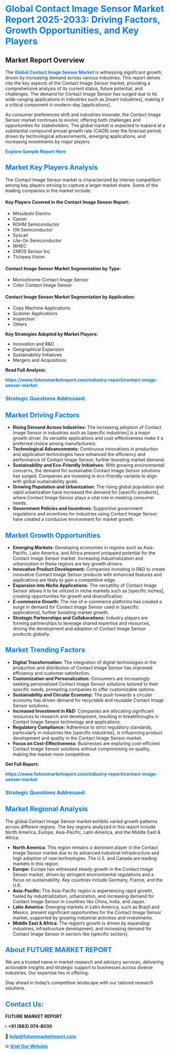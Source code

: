<h1 style="color: #007BFF;">Global Contact Image Sensor Market Report 2025-2033: Driving Factors, Growth Opportunities, and Key Players</h1>

<section id="overview">
<h2>Market Report Overview</h2>
<p>The <a href="https://www.futuremarketreport.com/industry-report/contact-image-sensor-market" style="color: #007BFF; text-decoration: none;"><strong>Global Contact Image Sensor Market</strong></a> is witnessing significant growth, driven by increasing demand across various industries. This report delves into the key aspects of the Contact Image Sensor market, providing a comprehensive analysis of its current status, future potential, and challenges. The demand for Contact Image Sensor has surged due to its wide-ranging applications in industries such as [insert industries], making it a critical component in modern-day [applications].</p>
<p>As consumer preferences shift and industries innovate, the Contact Image Sensor market continues to evolve, offering both challenges and opportunities for stakeholders. The global market is expected to expand at a substantial compound annual growth rate (CAGR) over the forecast period, driven by technological advancements, emerging applications, and increasing investments by major players.</p>
</section>

<section id="overview">
<p><a href="https://www.futuremarketreport.com/request-sample/reportId=28574" style="color: #007BFF; text-decoration: none;"><strong>Explore Sample Report Here</strong></a></p>
</section>

<section id="key-players">
<h2 style="color: #007BFF;">Market Key Players Analysis</h2>
<p>The Contact Image Sensor market is characterized by intense competition among key players striving to capture a larger market share. Some of the leading companies in the market include:</p>
<h4>Key Players Covered in the Contact Image Sensor Report:</h4>
<ul><li>Mitsubishi Electric</li><li>Canon</li><li>ROHM Semiconductor</li><li>ON Semiconductor</li><li>Syscan</li><li>Lite-On Semiconductor</li><li>WHEC</li><li>CMOS Sensor Inc.</li><li>Tichawa Vision</li></ul>
<h4>Contact Image Sensor Market Segmentation by Type:</h4>
<ul><li>Monochrome Contact Image Sensor</li><li>Color Contact Image Sensor</li></ul>

<h4>Contact Image Sensor Market Segmentation by Application:</h4>
<ul><li>Copy Machine Applications</li><li>Scanner Applications</li><li>Inspection</li><li>Others</li></ul>
<p><strong>Key Strategies Adopted by Market Players:</strong></p>
<ul>
<li>Innovation and R&D</li>
<li>Geographical Expansion</li>
<li>Sustainability Initiatives</li>
<li>Mergers and Acquisitions</li>
</ul>
</section>

<section>
<p><strong>Read Full Analysis: </strong></p><a href="https://www.futuremarketreport.com/industry-report/contact-image-sensor-market" style="color: #007BFF; text-decoration: none;"><strong>https://www.futuremarketreport.com/industry-report/contact-image-sensor-market</strong></a>
<h3 style="color: #007BFF;">Strategic Questions Addressed:</h3>
</section>

<section id="driving-factors">
<h2 style="color: #007BFF;">Market Driving Factors</h2>
<ul>
<li><strong>Rising Demand Across Industries:</strong> The increasing adoption of Contact Image Sensor in industries such as [specific industries] is a major growth driver. Its versatile applications and cost-effectiveness make it a preferred choice among manufacturers.</li>
<li><strong>Technological Advancements:</strong> Continuous innovations in production and application technologies have enhanced the efficiency and performance of Contact Image Sensor, further boosting market demand.</li>
<li><strong>Sustainability and Eco-Friendly Initiatives:</strong> With growing environmental concerns, the demand for sustainable Contact Image Sensor solutions has surged. Companies are investing in eco-friendly variants to align with global sustainability goals.</li>
<li><strong>Growing Population and Urbanization:</strong> The rising global population and rapid urbanization have increased the demand for [specific products], where Contact Image Sensor plays a vital role in meeting consumer needs.</li>
<li><strong>Government Policies and Incentives:</strong> Supportive government regulations and incentives for industries using Contact Image Sensor have created a conducive environment for market growth.</li>
</ul>
</section>

<section id="growth-opportunities">
<h2 style="color: #007BFF;">Market Growth Opportunities</h2>
<ul>
<li><strong>Emerging Markets:</strong> Developing economies in regions such as Asia-Pacific, Latin America, and Africa present untapped potential for the Contact Image Sensor market. Increasing industrialization and urbanization in these regions are key growth drivers.</li>
<li><strong>Innovative Product Development:</strong> Companies investing in R&D to create innovative Contact Image Sensor products with enhanced features and applications are likely to gain a competitive edge.</li>
<li><strong>Expansion into Niche Applications:</strong> The versatility of Contact Image Sensor allows it to be utilized in niche markets such as [specific niches], creating opportunities for growth and diversification.</li>
<li><strong>E-commerce Growth:</strong> The rise of e-commerce platforms has created a surge in demand for Contact Image Sensor used in [specific applications], further boosting market growth.</li>
<li><strong>Strategic Partnerships and Collaborations:</strong> Industry players are forming partnerships to leverage shared expertise and resources, driving the development and adoption of Contact Image Sensor products globally.</li>
</ul>
</section>

<section id="trending-factors">
<h2 style="color: #007BFF;">Market Trending Factors</h2>
<ul>
<li><strong>Digital Transformation:</strong> The integration of digital technologies in the production and distribution of Contact Image Sensor has improved efficiency and customer satisfaction.</li>
<li><strong>Customization and Personalization:</strong> Consumers are increasingly seeking personalized Contact Image Sensor solutions tailored to their specific needs, prompting companies to offer customizable options.</li>
<li><strong>Sustainability and Circular Economy:</strong> The push towards a circular economy has driven demand for recyclable and reusable Contact Image Sensor solutions.</li>
<li><strong>Increased Investment in R&D:</strong> Companies are allocating significant resources to research and development, resulting in breakthroughs in Contact Image Sensor technology and applications.</li>
<li><strong>Regulatory Compliance:</strong> Adherence to strict regulatory standards, particularly in industries like [specific industries], is influencing product development and quality in the Contact Image Sensor market.</li>
<li><strong>Focus on Cost-Effectiveness:</strong> Businesses are exploring cost-efficient Contact Image Sensor solutions without compromising on quality, making the market more competitive.</li>
</ul>
</section>

<section>
<p><strong>Get Full Report: </strong></p><a href="https://www.futuremarketreport.com/industry-report/contact-image-sensor-market" style="color: #007BFF; text-decoration: none;"><strong>https://www.futuremarketreport.com/industry-report/contact-image-sensor-market</strong></a>
<h3 style="color: #007BFF;">Strategic Questions Addressed:</h3>
</section>


<section id="regional-analysis">
<h2 style="color: #007BFF;">Market Regional Analysis</h2>
<p>The global Contact Image Sensor market exhibits varied growth patterns across different regions. The key regions analyzed in this report include North America, Europe, Asia-Pacific, Latin America, and the Middle East & Africa:</p>
<ul>
<li><strong>North America:</strong> This region remains a dominant player in the Contact Image Sensor market due to its advanced industrial infrastructure and high adoption of new technologies. The U.S. and Canada are leading markets in this region.</li>
<li><strong>Europe:</strong> Europe has witnessed steady growth in the Contact Image Sensor market, driven by stringent environmental regulations and a focus on sustainability. Key countries include Germany, France, and the U.K.</li>
<li><strong>Asia-Pacific:</strong> The Asia-Pacific region is experiencing rapid growth, fueled by industrialization, urbanization, and increasing demand for Contact Image Sensor in countries like China, India, and Japan.</li>
<li><strong>Latin America:</strong> Emerging markets in Latin America, such as Brazil and Mexico, present significant opportunities for the Contact Image Sensor market, supported by growing industrial activities and investments.</li>
<li><strong>Middle East & Africa:</strong> The region’s growth is driven by expanding industries, infrastructure development, and increasing demand for Contact Image Sensor in sectors like [specific sectors].</li>
</ul>
</section>

<footer>
<h2 style="color: #007BFF;">About FUTURE MARKET REPORT</h2>
<p>We are a trusted name in market research and advisory services, delivering actionable insights and strategic support to businesses across diverse industries. Our expertise lies in offering:</p>

<p>Stay ahead in today’s competitive landscape with our tailored research solutions.</p>

<h2 style="color: #007BFF;">Contact Us:</h2>
<p><strong>FUTURE MARKET REPORT</strong></p>
<p>📞 <strong>+91 (883) 074-8030</strong></p>
<p>📧 <strong><a href="mailto:help@futuremarketreport.com" style="color: #007BFF;">help@futuremarketreport.com</a></strong></p>
<p>🌐 <strong><a href="https://www.futuremarketreport.com/" style="color: #007BFF;">Visit Our Website</a></strong></p>
</footer>